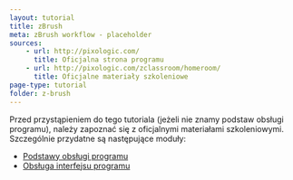 ```yaml
---
layout: tutorial
title: zBrush
meta: zBrush workflow - placeholder
sources:
    - url: http://pixologic.com/
      title: Oficjalna strona programu
    - url: http://pixologic.com/zclassroom/homeroom/
      title: Oficjalne materiały szkoleniowe
page-type: tutorial
folder: z-brush
---
```


Przed przystąpieniem do tego tutoriala (jeżeli nie znamy podstaw obsługi programu), należy zapoznać się z oficjalnymi materiałami szkoleniowymi. Szczególnie przydatne są następujące moduły:

* [Podstawy obsługi programu](http://pixologic.com/zclassroom/homeroom/lesson/zbrush-introduction/)
* [Obsługa interfejsu programu](http://pixologic.com/zclassroom/homeroom/lesson/zbrush-ui/)